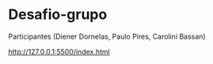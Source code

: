 # Desafio-grupo 
Participantes (Diener Dornelas, Paulo Pires, Carolini Bassan)

http://127.0.0.1:5500/index.html
